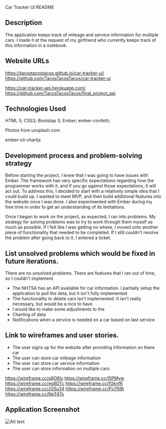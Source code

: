 Car Tracker UI README

## Description
The application keeps track of mileage and service information for multiple cars.  I made it at the request of my girlfriend who currently keeps track of this information in a notebook.

## Website URLs
https://tacostacostacos.github.io/car-tracker-ui/
https://github.com/TacosTacosTacos/car-tracker-ui

https://car-tracker-api.herokuapp.com/
https://github.com/TacosTacosTacos/final_project_api

## Technologies Used
HTML 5; CSS3; Bootstap 3; Ember; ember-confetti;

Photos from unsplash.com

ember-cli-chartjs

## Development process and problem-solving strategy
Before starting the project, I knew that I was going to have issues with Ember.  The framework has very specific expectations regarding how the programmer works with it, and if you go against those expectations, it will act out.  To address this, I decided to start with a relatively simple idea that I could build up.  I wanted to meet MVP, and then build additional features into the website once I was done.  I also experimented with Ember during my free time in order to get an understanding of its limitations.

Once I began to work on the project, as expected, I ran into problems.  My strategy for solving problems was to try to work through them myself as much as possible.  If I felt like I was getting no where, I moved onto another piece of functionality that needed to be completed.  If I still couldn't resolve the problem after going back to it, I entered a ticket.

## List unsolved problems which would be fixed in future iterations.
There are no unsolved problems.  There are features that I ran out of time, so I couldn't implement.

- The NHTSA has an API available for car information.  I partially setup the application to pull the data, but it isn't fully implemented.
- The functionality to delete cars isn't implemented.  It isn't really necessary, but would be a nice to have
- I would like to make some adjustments to the
- Charting of data
- Notifications when a service is needed on a car based on last service

## Link to wireframes and user stories.
- The user signs up for the website after providing information on there car
- The user can store car mileage information
- The user can store car service information
- The user can store information on multiple cars

https://wireframe.cc/a9O6Iu
https://wireframe.cc/I5PMyw
https://wireframe.cc/eg8DTc
https://wireframe.cc/fGknfK
https://wireframe.cc/JO5u34
https://wireframe.cc/FU768t
https://wireframe.cc/NpT47s

## Application Screenshot
![Alt text](https://preview.ibb.co/dpLcL6/Screen_Shot_2017_11_28_at_8_35_30_PM.png "Optional title")
